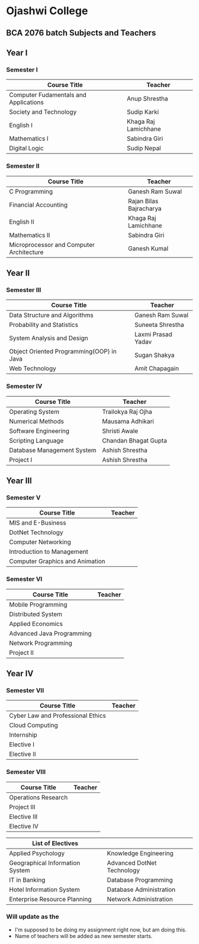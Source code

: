 # Ojashwi College
## BCA 2076 batch Subjects and Teachers

## Year I                                   
### Semester I

| Course Title                          | Teacher              |
| ------------------------------------- | -------------------- |
| Computer Fudamentals and Applications | Anup Shrestha        |
| Society and Technology                | Sudip Karki          |
| English I                             | Khaga Raj Lamichhane |
| Mathematics I                         | Sabindra Giri        |
| Digital Logic                         | Sudip Nepal          |

### Semester II

| Course Title                             | Teacher                 |
| ---------------------------------------- | ----------------------- |
| C Programming                            | Ganesh Ram Suwal        |
| Financial Accounting                     | Rajan Bilas Bajracharya |
| English II                               | Khaga Raj Lamichhane    |
| Mathematics II                           | Sabindra Giri           |
| Microprocessor and Computer Architecture | Ganesh Kumal            |

## Year II
### Semester III

| Course Title                             | Teacher            |
| ---------------------------------------- | ------------------ |
| Data Structure and Algorithms            | Ganesh Ram Suwal   |
| Probability and Statistics               | Suneeta Shrestha   |
| System Analysis and Design               | Laxmi Prasad Yadav |
| Object Oriented Programming(OOP) in Java | Sugan Shakya       |
| Web Technology                           | Amit Chapagain     |

### Semester IV

| Course Title               | Teacher              |
| -------------------------- | -------------------- |
| Operating System           | Trailokya Raj Ojha   |
| Numerical Methods          | Mausama Adhikari     |
| Software Engineering       | Shristi Awale        |
| Scripting Language         | Chandan Bhagat Gupta |
| Database Management System | Ashish Shrestha      |
| Project I                  | Ashish Shrestha      |

## Year III
### Semester V

| Course Title                    | Teacher |
| ------------------------------- | ------- |
| MIS and E-Business              |         |
| DotNet Technology               |         |
| Computer Networking             |         |
| Introduction to Management      |         |
| Computer Graphics and Animation |         |

### Semester VI

| Course Title              | Teacher |
| ------------------------- | ------- |
| Mobile Programming        |         |
| Distributed System        |         |
| Applied Economics         |         |
| Advanced Java Programming |         |
| Network Programming       |         |
| Project II                |         |

## Year IV
### Semester VII

| Course Title                      | Teacher |
| --------------------------------- | ------- |
| Cyber Law and Professional Ethics |         |
| Cloud Computing                   |
| Internship                        |
| Elective I                        |
| Elective II                       |

### Semester VIII

| Course Title        | Teacher |
| ------------------- | ------- |
| Operations Research |         |
| Project III         |         |
| Elective III        |         |
| Elective IV         |         |

| List of Electives               |                            |
| ------------------------------- | -------------------------- |
| Applied Psychology              | Knowledge Engineering      |
| Geographical Information System | Advanced DotNet Technology |
| IT in Banking                   | Database Programming       |
| Hotel Information System        | Database Administration    |
| Enterprise Resource Planning    | Network Administration     |



 ### Will update as the
- I'm supposed to be doing my assignment right now, but am doing this. 
- Name of teachers will be added as new semester starts.
